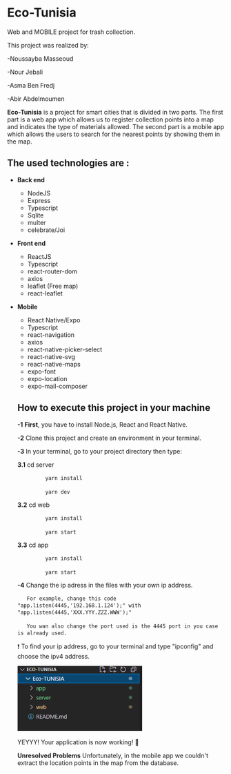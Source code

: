 # Eco-Tunisia
Web and MOBILE project for trash collection.

This project was realized by:

-Noussayba Masseoud 

-Nour Jebali 

-Asma Ben Fredj 

-Abir Abdelmoumen

**Eco-Tunisia** is a project for smart cities that is divided in two parts.
The first part is a web app which allows us to register collection points into a map 
and indicates the type of materials allowed.
The second part is a mobile app which allows the users to  search for the nearest 
points by showing them in the map.
## The used technologies are :
 - **Back end**
    - NodeJS
    - Express
    - Typescript
    - Sqlite
    - multer
    - celebrate/Joi
  
  - **Front end**
    - ReactJS
    - Typescript
    - react-router-dom
    - axios
    - leaflet (Free map)
    - react-leaflet
  
  - **Mobile**
    - React Native/Expo
    - Typescript
    - react-navigation
    - axios
    - react-native-picker-select
    - react-native-svg
    - react-native-maps
    - expo-font
    - expo-location
    - expo-mail-composer
    
    ## How to execute this project in your machine
    
    **-1** **First**, you have to install Node.js, React and React Native. 
    
    **-2** Clone this project and create an environment in your terminal.
    
    **-3** In your terminal, go to your project directory then type:
    
       **3.1**   cd server
          
                 yarn install
             
                 yarn dev
             
       **3.2**   cd web
          
                 yarn install
                   
                 yarn start
             
       **3.3**   cd app
          
                 yarn install
                   
                 yarn start
             
    **-4** Change the ip adress in the files with your own ip address.
           
           For example, change this code "app.listen(4445,'192.168.1.124');" with "app.listen(4445,'XXX.YYY.ZZZ.WWW');"
           
           You wan also change the port used is the 4445 port in you case is already used.
    
    ❗ To find your ip address, go to your terminal and type "ipconfig" and choose the ipv4 address.
    
    ![structure1](https://github.com/AbirAbdel/Eco-Tunisia/blob/560b61fe13ceb15a350253ce39e6de51a6e6e95a/ecotun.PNG)
    
    YEYYY! Your application is now working! 🎉
    
    **Unresolved Problems** Unfortunately, in the mobile app we couldn't extract the location points in the map from the database.
   
  
             
             
    
   
    
